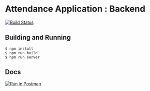 # Attendance Application : Backend

[![Build Status](https://travis-ci.com/introdevs/typescript-template.svg?branch=master)](https://travis-ci.com/introdevs/typescript-template)

## Building and Running

```
$ npm install
$ npm run build
$ npm run server
```

## Docs

[![Run in Postman](https://run.pstmn.io/button.svg)](https://documenter.getpostman.com/view/10043948/Szf26B2x)
